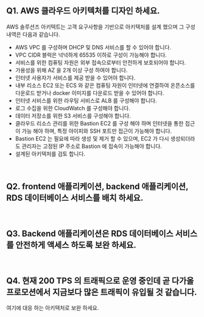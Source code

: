 ## Q1. AWS 클라우드 아키텍처를 디자인 하세요.
AWS 솔루션즈 아키텍트는 고객 요구사항을 기반으로 아키텍처를 설계 했으며 그 구성 내역은 다음과 같습니다.
- AWS VPC 를 구성하며 DHCP 및 DNS 서비스를 할 수 있어야 합니다. 
- VPC CIDR 블럭은 넉넉하게 65535 이하로 구성이 가능해야 합니다.
- 서비스를 위한 컴퓨팅 자원은 외부 접속으로부터 안전하게 보호되어야 합니다.
- 가용성을 위해 AZ 을 2개 이상 구성 하여야 합니다. 
- 인터넷 사용자가 서비스를 제공 받을 수 있어야 합니다.
- 내부 리소스 EC2 또는 ECS 와 같은 컴퓨팅 자원이 인터넷에 연결하여 온픈소스를 다운로드 받거나 docker 이미지를 다운로드 받을 수 있어야 합니다.
- 인터넷 서비스를 위한 라우팅 서비스로 ALB 를 구성해야 합니다.
- 로그 수집을 위한 CloudWatch 를 구성해야 합니다.
- 데이터 저장소를 위한 S3 서비스를 구성해야 합니다.
- 클라우드 리소스 관리를 위한 Bastion EC2 를 구성 해야 하며 인터넷을 통한 접근이 가능 해야 하며, 특정 아이피와 SSH 포트만 접근이 가능해야 합니다. 
- Bastion EC2 는 필요에 따라 생성 및 제거 할 수 있으며, EC2 가 다시 생성되더라도 관리자는 고정된 IP 주소로 Bastion 에 접속이 가능해야 합니다.
- 설계된 아키텍처를 검토 합니다.   

<br>

## Q2. frontend 애플리케이션, backend 애플리케이션, RDS 데이터베이스 서비스를 배치 하세요.

<br>

## Q3. Backend 애플리케이션은 RDS 데이터베이스 서비스를 안전하게 액세스 하도록 보완 하세요.    

<br>

## Q4. 현재 200 TPS 의 트래픽으로 운영 중인데 곧 다가올 프로모션에서 지금보다 많은 트래픽이 유입될 것 같습니다.  
  여기에 대응 하는 아키텍처로 보완 하세요.  



